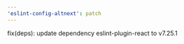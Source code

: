 ```yaml
---
'eslint-config-altnext': patch
---
```


fix(deps): update dependency eslint-plugin-react to v7.25.1
